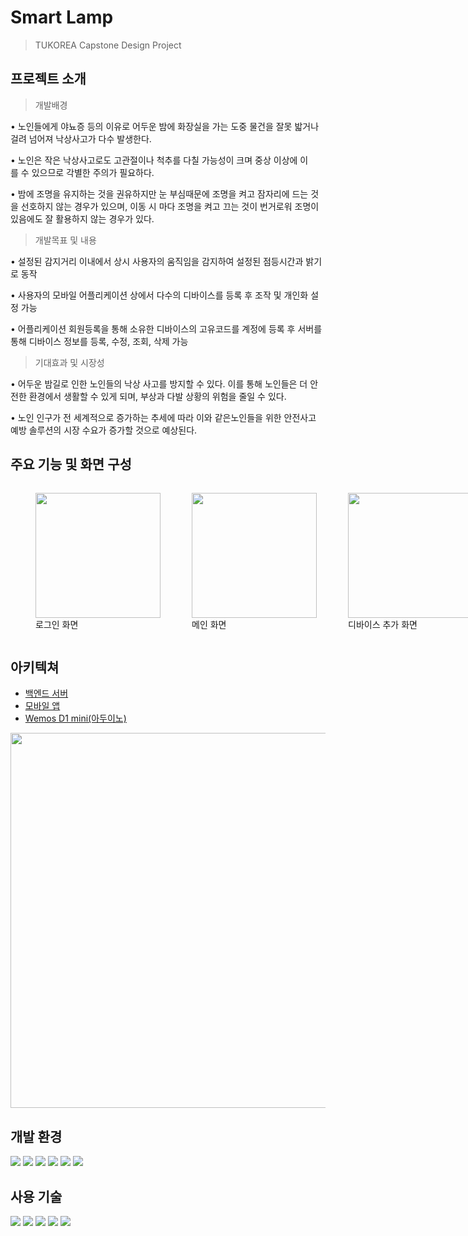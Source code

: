 # Smart Lamp
> TUKOREA Capstone Design Project

## 프로젝트 소개
> 개발배경  

• 노인들에게 야뇨증 등의 이유로 어두운 밤에 화장실을 가는 도중 물건을 잘못 밟거나 걸려 넘어져 낙상사고가 다수 발생한다.  

• 노인은 작은 낙상사고로도 고관절이나 척추를 다칠 가능성이 크며 중상 이상에 이를 수 있으므로 각별한 주의가 필요하다.  

• 밤에 조명을 유지하는 것을 권유하지만 눈 부심때문에 조명을 켜고 잠자리에 드는 것을 선호하지 않는 경우가 있으며, 이동 시 마다 조명을 켜고 끄는 것이 번거로워 조명이 있음에도 잘 활용하지 않는 경우가 있다.   

> 개발목표 및 내용  

• 설정된 감지거리 이내에서 상시 사용자의 움직임을 감지하여 설정된 점등시간과 밝기로 동작  

• 사용자의 모바일 어플리케이션 상에서 다수의 디바이스를 등록 후 조작 및 개인화 설정 가능  

• 어플리케이션 회원등록을 통해 소유한 디바이스의 고유코드를 계정에 등록 후 서버를 통해 디바이스 정보를 등록, 수정, 조회, 삭제 가능  

> 기대효과 및 시장성

• 어두운 밤길로 인한 노인들의 낙상 사고를 방지할 수 있다. 이를 통해 노인들은 더 안전한 환경에서 생활할 수 있게 되며, 부상과 다발 상황의 위험을 줄일 수 있다.  

• 노인 인구가 전 세계적으로 증가하는 추세에 따라 이와 같은노인들을 위한 안전사고 예방 솔루션의 시장 수요가 증가할 것으로 예상된다.  

## 주요 기능 및 화면 구성
  
<div style="display: flex;">
    <figure style="margin-right: 10px;">
        <img src="https://github.com/dhkimxx/smartLamp/assets/79616878/dd11ff2d-a712-4d9e-b155-275124beab62" style="width: 200px;">
        <figcaption>로그인 화면</figcaption>
    </figure>
    <figure style="margin-right: 10px;">
        <img src="https://github.com/dhkimxx/smartLamp/assets/79616878/853f9d74-2f21-4cd6-a813-a18cffa5ca7f" style="width: 200px;">
        <figcaption>메인 화면</figcaption>
    </figure>
    <figure style="margin-right: 10px;">
        <img src="https://github.com/dhkimxx/smartLamp/assets/79616878/114c04c3-33e8-4f6c-a10d-cf79864b4aaa" style="width: 200px;">
        <figcaption>디바이스 추가 화면</figcaption>
    </figure>
    <figure>
        <img src="https://github.com/dhkimxx/smartLamp/assets/79616878/509dd21b-ce97-4ba6-93ee-c470b6182dea" style="width: 200px;">
        <figcaption>디바이스 제어 화면</figcaption>
    </figure>
</div>

## 아키텍쳐

- [백엔드 서버](https://github.com/dhkimxx/smartLampServer)  
- [모바일 앱]()
- [Wemos D1 mini(아두이노)]()

<p align="center">
  <img src="https://github.com/dhkimxx/smartLamp/assets/79616878/95d699e5-c1e7-457a-8eb5-ffe34be5769e" height="600">
</p> 


## 개발 환경

<div>
  <img src="https://img.shields.io/badge/ubuntu-E95420?style=for-the-badge&logo=ubuntu&logoColor=white">
  <img src="https://img.shields.io/badge/vscode-007ACC?style=for-the-badge&logo=visualstudiocode&logoColor=white">
  <img src="https://img.shields.io/badge/xcode-147EFB?style=for-the-badge&logo=xcode&logoColor=white">
  <img src="https://img.shields.io/badge/intellijidea-000000?style=for-the-badge&logo=intellijidea&logoColor=white">
  <img src="https://img.shields.io/badge/git-F05032?style=for-the-badge&logo=git&logoColor=white">
  <img src="https://img.shields.io/badge/github-181717?style=for-the-badge&logo=github&logoColor=white">
</div>


## 사용 기술

<div>

  <img src="https://img.shields.io/badge/arduino-00979D?style=for-the-badge&logo=arduino&logoColor=white">
  <img src="https://img.shields.io/badge/springboot-6DB33F?style=for-the-badge&logo=springboot&logoColor=white">
  <img src="https://img.shields.io/badge/mqtt-660066?style=for-the-badge&logo=mqtt&logoColor=white">
  <img src="https://img.shields.io/badge/mysql-4479A1?style=for-the-badge&logo=mysql&logoColor=white">
  <img src="https://img.shields.io/badge/flutter-02569B?style=for-the-badge&logo=flutter&logoColor=white">
  
</div>
